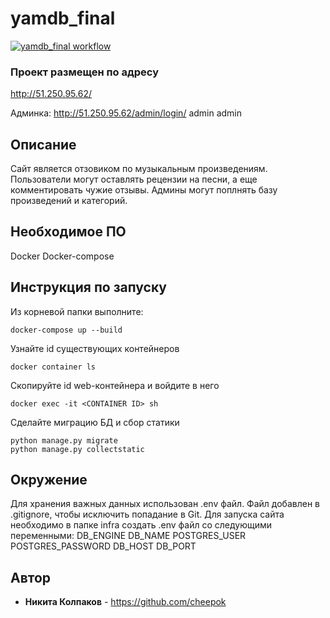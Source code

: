 # yamdb_final
[![yamdb_final workflow](https://github.com/cheepok/yamdb_final/actions/workflows/yamdb_workflow.yml/badge.svg?branch=master)](https://github.com/cheepok/yamdb_final/actions/workflows/yamdb_workflow.yml)

### Проект размещен по адресу
http://51.250.95.62/

Админка:
http://51.250.95.62/admin/login/
admin
admin

## Описание 
Сайт является отзовиком по музыкальным произведениям. Пользователи могут оставлять рецензии на песни, а еще комментировать чужие отзывы.
Админы могут поплнять базу произведений и категорий.

## Необходимое ПО

Docker
Docker-compose

## Инструкция по запуску

Из корневой папки выполните:
```
docker-compose up --build
```
Узнайте id существующих контейнеров
```
docker container ls
```
Скопируйте id web-контейнера и войдите в него
```
docker exec -it <CONTAINER ID> sh
```
Сделайте миграцию БД и сбор статики
```
python manage.py migrate
python manage.py collectstatic
```
## Окружение
Для хранения важных данных использован .env файл. Файл добавлен в .gitignore, чтобы исключить попадание в Git. 
Для запуска сайта необходимо в папке infra создать .env файл со следующими переменными:
DB_ENGINE
DB_NAME
POSTGRES_USER
POSTGRES_PASSWORD
DB_HOST
DB_PORT  

## Автор

* **Никита Колпаков** - https://github.com/cheepok
